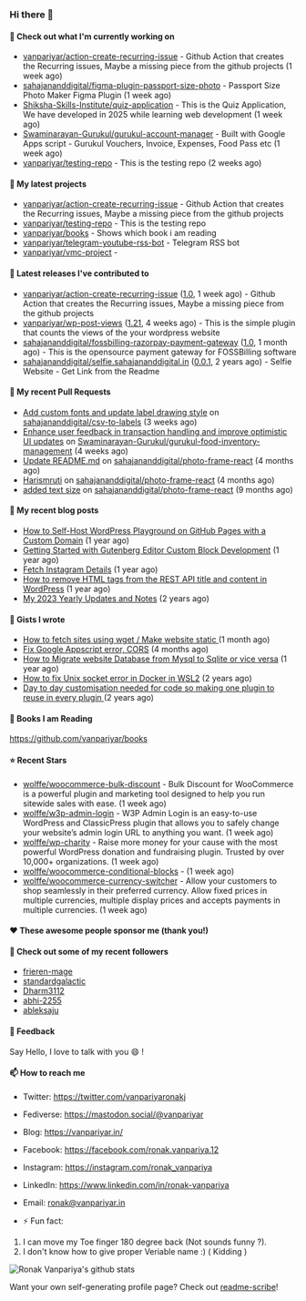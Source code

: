 ### Hi there 👋

#### 👷 Check out what I'm currently working on

- [vanpariyar/action-create-recurring-issue](https://github.com/vanpariyar/action-create-recurring-issue) - Github Action that creates the Recurring issues, Maybe a missing piece from the github projects (1 week ago)
- [sahajananddigital/figma-plugin-passport-size-photo](https://github.com/sahajananddigital/figma-plugin-passport-size-photo) - Passport Size Photo Maker Figma Plugin (1 week ago)
- [Shiksha-Skills-Institute/quiz-application](https://github.com/Shiksha-Skills-Institute/quiz-application) - This is the Quiz Application, We have developed in 2025 while learning web development (1 week ago)
- [Swaminarayan-Gurukul/gurukul-account-manager](https://github.com/Swaminarayan-Gurukul/gurukul-account-manager) - Built with Google Apps script - Gurukul Vouchers, Invoice, Expenses, Food Pass etc (1 week ago)
- [vanpariyar/testing-repo](https://github.com/vanpariyar/testing-repo) - This is the testing repo (2 weeks ago)

#### 🌱 My latest projects

- [vanpariyar/action-create-recurring-issue](https://github.com/vanpariyar/action-create-recurring-issue) - Github Action that creates the Recurring issues, Maybe a missing piece from the github projects
- [vanpariyar/testing-repo](https://github.com/vanpariyar/testing-repo) - This is the testing repo
- [vanpariyar/books](https://github.com/vanpariyar/books) - Shows which book i am reading
- [vanpariyar/telegram-youtube-rss-bot](https://github.com/vanpariyar/telegram-youtube-rss-bot) - Telegram RSS bot
- [vanpariyar/vmc-project](https://github.com/vanpariyar/vmc-project) - 

#### 🔭 Latest releases I've contributed to

- [vanpariyar/action-create-recurring-issue](https://github.com/vanpariyar/action-create-recurring-issue) ([1.0](https://github.com/vanpariyar/action-create-recurring-issue/releases/tag/1.0), 1 week ago) - Github Action that creates the Recurring issues, Maybe a missing piece from the github projects
- [vanpariyar/wp-post-views](https://github.com/vanpariyar/wp-post-views) ([1.21](https://github.com/vanpariyar/wp-post-views/releases/tag/1.21), 4 weeks ago) - This is the simple plugin that counts the views of the your wordpress website
- [sahajananddigital/fossbilling-razorpay-payment-gateway](https://github.com/sahajananddigital/fossbilling-razorpay-payment-gateway) ([1.0](https://github.com/sahajananddigital/fossbilling-razorpay-payment-gateway/releases/tag/1.0), 1 month ago) - This is the opensource payment gateway for FOSSBilling software
- [sahajananddigital/selfie.sahajananddigital.in](https://github.com/sahajananddigital/selfie.sahajananddigital.in) ([0.0.1](https://github.com/sahajananddigital/selfie.sahajananddigital.in/releases/tag/0.0.1), 2 years ago) - Selfie Website - Get Link from the Readme

#### 🔨 My recent Pull Requests

- [Add custom fonts and update label drawing style](https://github.com/sahajananddigital/csv-to-labels/pull/1) on [sahajananddigital/csv-to-labels](https://github.com/sahajananddigital/csv-to-labels) (3 weeks ago)
- [Enhance user feedback in transaction handling and improve optimistic UI updates](https://github.com/Swaminarayan-Gurukul/gurukul-food-inventory-management/pull/1) on [Swaminarayan-Gurukul/gurukul-food-inventory-management](https://github.com/Swaminarayan-Gurukul/gurukul-food-inventory-management) (4 weeks ago)
- [Update README.md](https://github.com/sahajananddigital/photo-frame-react/pull/8) on [sahajananddigital/photo-frame-react](https://github.com/sahajananddigital/photo-frame-react) (4 months ago)
- [Harismruti](https://github.com/sahajananddigital/photo-frame-react/pull/7) on [sahajananddigital/photo-frame-react](https://github.com/sahajananddigital/photo-frame-react) (4 months ago)
- [added text size](https://github.com/sahajananddigital/photo-frame-react/pull/6) on [sahajananddigital/photo-frame-react](https://github.com/sahajananddigital/photo-frame-react) (9 months ago)

#### 📜 My recent blog posts

- [How to Self-Host WordPress Playground on GitHub Pages with a Custom Domain](https://vanpariyar.in/blog/how-to-self-host-wordpress-playground-on-github-pages-with-a-custom-domain/) (1 year ago)
- [Getting Started with Gutenberg Editor Custom Block Development](https://vanpariyar.in/blog/how-to-start-with-gutenberg-editor-custom-block-development/) (1 year ago)
- [Fetch Instagram Details](https://vanpariyar.in/blog/fetch-instagram-details/) (1 year ago)
- [How to remove HTML tags from the REST API title and content in WordPress](https://vanpariyar.in/blog/how-to-remove-html-tags-from-the-rest-api-title-and-content-in-wordpress/) (1 year ago)
- [My 2023 Yearly Updates and Notes](https://vanpariyar.in/blog/my-2023-yearly-updates-and-notes/) (2 years ago)

#### 📓 Gists I wrote

- [How to fetch sites using wget / Make website static ](https://gist.github.com/766ef11b8b0df51532d9caa859e1fa84) (1 month ago)
- [Fix Google Appscript error, CORS](https://gist.github.com/c198a2ab9912c97a8eea002f71f61b0d) (4 months ago)
- [How to Migrate website Database from Mysql to Sqlite or vice versa](https://gist.github.com/720f04a57721e24eb2af2b1112ec89c4) (1 year ago)
- [How to fix Unix socket error in Docker in WSL2](https://gist.github.com/c3e90157b6aec1f19ae9462941412672) (2 years ago)
- [Day to day customisation needed for code so making one plugin to reuse in every plugin ](https://gist.github.com/95880b458a6110bb9f4d8c588cb4f119) (2 years ago)

#### 📓 Books I am Reading
https://github.com/vanpariyar/books

#### ⭐ Recent Stars

- [wolffe/woocommerce-bulk-discount](https://github.com/wolffe/woocommerce-bulk-discount) - Bulk Discount for WooCommerce is a powerful plugin and marketing tool designed to help you run sitewide sales with ease. (1 week ago)
- [wolffe/w3p-admin-login](https://github.com/wolffe/w3p-admin-login) - W3P Admin Login is an easy-to-use WordPress and ClassicPress plugin that allows you to safely change your website’s admin login URL to anything you want. (1 week ago)
- [wolffe/wp-charity](https://github.com/wolffe/wp-charity) - Raise more money for your cause with the most powerful WordPress donation and fundraising plugin. Trusted by over 10,000&#43; organizations. (1 week ago)
- [wolffe/woocommerce-conditional-blocks](https://github.com/wolffe/woocommerce-conditional-blocks) -  (1 week ago)
- [wolffe/woocommerce-currency-switcher](https://github.com/wolffe/woocommerce-currency-switcher) - Allow your customers to shop seamlessly in their preferred currency. Allow fixed prices in multiple currencies, multiple display prices and accepts payments in multiple currencies. (1 week ago)

#### ❤️ These awesome people sponsor me (thank you!)


#### 👯 Check out some of my recent followers

- [frieren-mage](https://github.com/frieren-mage)
- [standardgalactic](https://github.com/standardgalactic)
- [Dharm3112](https://github.com/Dharm3112)
- [abhi-2255](https://github.com/abhi-2255)
- [ableksaju](https://github.com/ableksaju)

#### 💬 Feedback

Say Hello, I love to talk with you :smile: !

#### 📫 How to reach me

- Twitter: https://twitter.com/vanpariyaronakj
- Fediverse: https://mastodon.social/@vanpariyar
- Blog: https://vanpariyar.in/
- Facebook: https://facebook.com/ronak.vanpariya.12
- Instagram: https://instagram.com/ronak_vanpariya
- LinkedIn: https://www.linkedin.com/in/ronak-vanpariya
- Email: ronak@vanpariyar.in

- ⚡ Fun fact:

1. I can move my Toe finger 180 degree back (Not sounds funny ?).
2. I don't know how to give proper Veriable name :) ( Kidding )

![Ronak Vanpariya's github stats](https://github-readme-stats.vercel.app/api?username=vanpariyar&show_icons=true&hide_border=true)

Want your own self-generating profile page? Check out [readme-scribe](https://github.com/muesli/readme-scribe)!


